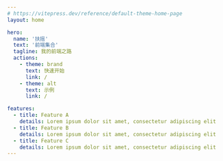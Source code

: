 ```yaml
---
# https://vitepress.dev/reference/default-theme-home-page
layout: home

hero:
  name: '扶摇'
  text: '前端集合'
  tagline: 我的前端之路
  actions:
    - theme: brand
      text: 快速开始
      link: /
    - theme: alt
      text: 示例
      link: /

features:
  - title: Feature A
    details: Lorem ipsum dolor sit amet, consectetur adipiscing elit
  - title: Feature B
    details: Lorem ipsum dolor sit amet, consectetur adipiscing elit
  - title: Feature C
    details: Lorem ipsum dolor sit amet, consectetur adipiscing elit
---
```

